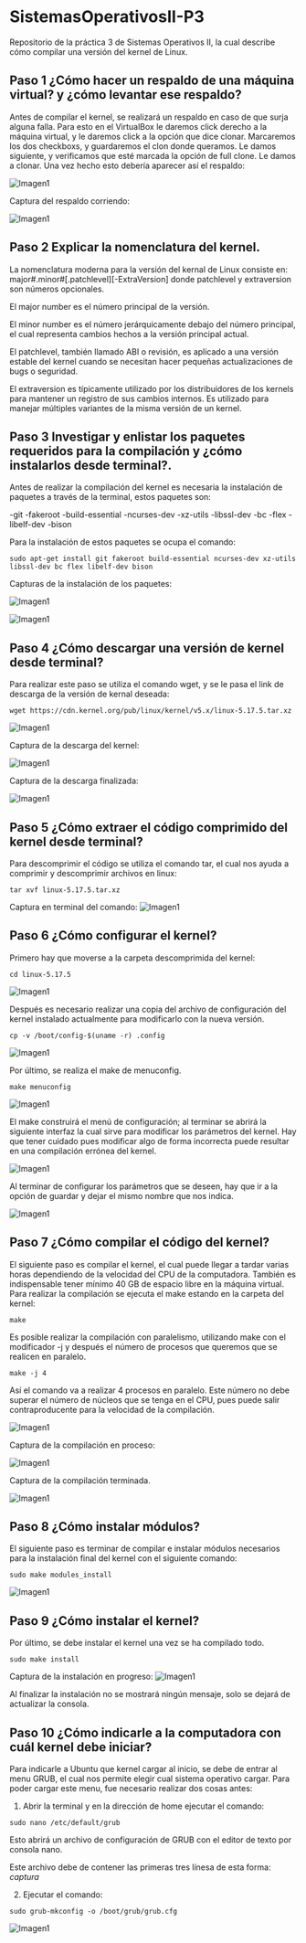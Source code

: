 # SistemasOperativosII-P3
Repositorio de la práctica 3 de Sistemas Operativos II, la cual describe cómo compilar una versión del kernel de Linux.

## Paso 1 ¿Cómo hacer un respaldo de una máquina virtual? y ¿cómo levantar ese respaldo?

Antes de compilar el kernel, se realizará un respaldo en caso de que surja alguna falla. Para esto en el VirtualBox le daremos click derecho a la máquina virtual, y le daremos click a la opción que dice clonar. Marcaremos los dos checkboxs, y guardaremos el clon donde queramos. Le damos siguiente, y verificamos que esté marcada la opción de full clone. Le damos a clonar. Una vez hecho esto debería aparecer así el respaldo:

![Imagen1](Capture.PNG)

Captura del respaldo corriendo: 

![Imagen1](Capture2.PNG)

## Paso 2 Explicar la nomenclatura del kernel.

La nomenclatura moderna para la versión del kernal de Linux consiste en:
major#.minor#[.patchlevel][-ExtraVersion]
donde patchlevel y extraversion son números opcionales.

El major number es el número principal de la versión.

El minor number es el número jerárquicamente debajo del número principal, el cual representa cambios hechos a la versión principal actual. 

El patchlevel, también llamado ABI o revisión, es aplicado a una versión estable del kernel cuando se necesitan hacer pequeñas actualizaciones de bugs o seguridad.

El extraversion es típicamente utilizado por los distribuidores de los kernels para mantener un registro de sus cambios internos. Es utilizado para manejar múltiples variantes de la misma versión de un kernel.

## Paso 3 Investigar y enlistar los paquetes requeridos para la compilación y ¿cómo instalarlos desde terminal?.

Antes de realizar la compilación del kernel es necesaria la instalación de paquetes a través de la terminal, estos paquetes son: 

-git
-fakeroot
-build-essential
-ncurses-dev
-xz-utils
-libssl-dev
-bc
-flex
-libelf-dev
-bison

Para la instalación de estos paquetes se ocupa el comando:

```
sudo apt-get install git fakeroot build-essential ncurses-dev xz-utils libssl-dev bc flex libelf-dev bison
```

Capturas de la instalación de los paquetes:

![Imagen1](6.png)

![Imagen1](7.png)

## Paso 4 ¿Cómo descargar una versión de kernel desde terminal?

Para realizar este paso se utiliza el comando wget, y se le pasa el link de descarga de la versión de kernal deseada:

```
wget https://cdn.kernel.org/pub/linux/kernel/v5.x/linux-5.17.5.tar.xz
```

![Imagen1](2.png)

Captura de la descarga del kernel: 

![Imagen1](3.png)

Captura de la descarga finalizada:

![Imagen1](4.png)

## Paso 5 ¿Cómo extraer el código comprimido del kernel desde terminal?

Para descomprimir el código se utiliza el comando tar, el cual nos ayuda a comprimir y descomprimir archivos en linux:
```
tar xvf linux-5.17.5.tar.xz
```
Captura en terminal del comando: 
![Imagen1](5.png)

## Paso 6 ¿Cómo configurar el kernel?

Primero hay que moverse a la carpeta descomprimida del kernel:

```
cd linux-5.17.5
```

![Imagen1](8.png)

Después es necesario realizar una copia del archivo de configuración del kernel instalado actualmente para modificarlo con la nueva versión.
```
cp -v /boot/config-$(uname -r) .config
```
![Imagen1](9.png)

Por último, se realiza el make de menuconfig.

```
make menuconfig
```

![Imagen1](10.png)

El make construirá el menú de configuración; al terminar se abrirá la siguiente interfaz la cual sirve para modificar los parámetros del kernel. Hay que tener cuidado pues modificar algo de forma incorrecta puede resultar en una compilación errónea del kernel.

![Imagen1](11.png)

Al terminar de configurar los parámetros que se deseen, hay que ir a la opción de guardar y dejar el mismo nombre que nos indica.

![Imagen1](12.png)

## Paso 7 ¿Cómo compilar el código del kernel?

El siguiente paso es compilar el kernel, el cual puede llegar a tardar varias horas dependiendo de la velocidad del CPU de la computadora. También es indispensable tener mínimo 40 GB de espacio libre en la máquina virtual. 
Para realizar la compilación se ejecuta el make estando en la carpeta del kernel:

```
make 
```
Es posible realizar la compilación con paralelismo, utilizando make con el modificador -j y después el número de procesos que queremos que se realicen en paralelo.

```
make -j 4
```
Así el comando va a realizar 4 procesos en paralelo.
Este número no debe superar el número de núcleos que se tenga en el CPU, pues puede salir contraproducente para la velocidad de la compilación.

![Imagen1](13.png)

Captura de la compilación en proceso:

![Imagen1](14.png)

Captura de la compilación terminada.

![Imagen1](16.png)

## Paso 8 ¿Cómo instalar módulos?

El siguiente paso es terminar de compilar e instalar módulos necesarios para la instalación final del kernel con el siguiente comando: 

```
sudo make modules_install
```
![Imagen1](17.png)

## Paso 9 ¿Cómo instalar el kernel?

Por último, se debe instalar el kernel una vez se ha compilado todo.

```
sudo make install 
```

Captura de la instalación en progreso: 
![Imagen1](18.png)

Al finalizar la instalación no se mostrará ningún mensaje, solo se dejará de actualizar la consola.

## Paso 10 ¿Cómo indicarle a la computadora con cuál kernel debe iniciar?

Para indicarle a Ubuntu que kernel cargar al inicio, se debe de entrar al menu GRUB, el cual nos permite elegir cual sistema operativo cargar.
Para poder cargar este menu, fue necesario realizar dos cosas antes:

1. Abrir la terminal y en la dirección de home ejecutar el comando: 
```
sudo nano /etc/default/grub
```
Esto abrirá un archivo de configuración de GRUB con el editor de texto por consola nano.

Este archivo debe de contener las primeras tres línesa de esta forma:
*captura*

2. Ejecutar el comando:

```
sudo grub-mkconfig -o /boot/grub/grub.cfg
```

![Imagen1](Capture3.PNG)
